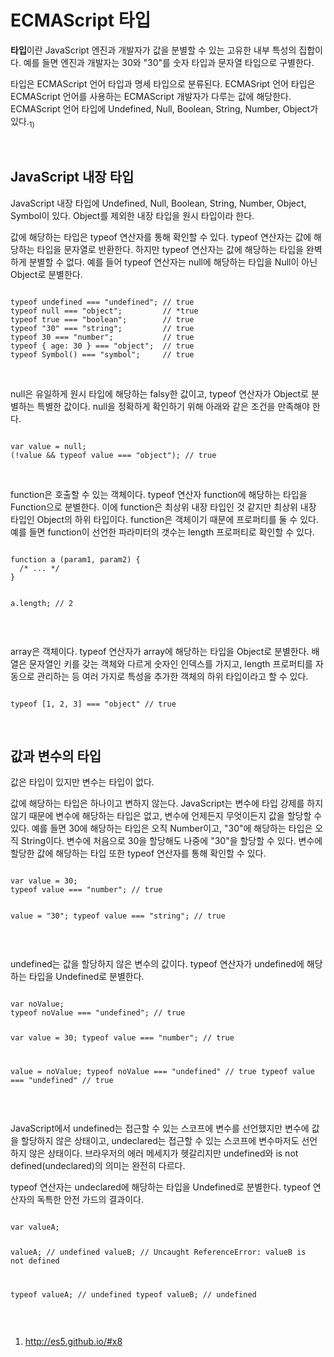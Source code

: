 <h1>ECMAScript 타입</h1>
<p><strong>타입</strong>이란 JavaScript 엔진과 개발자가 값을 분별할 수 있는 고유한 내부 특성의 집합이다. 예를 들면 엔진과 개발자는 30와 "30"를 숫자 타입과 문자열 타입으로 구별한다.</p>
<p>타입은 ECMAScript 언어 타입과 명세 타입으로 분류된다. ECMASript 언어 타입은 ECMAScript 언어를 사용하는 ECMAScript 개발자가 다루는 값에 해당한다. ECMAScript 언어 타입에 Undefined, Null, Boolean, String, Number, Object가 있다.<sub>1)</sub></p>
<br>

<h2>JavaScript 내장 타입</h2>
<p>JavaScript 내장 타입에 Undefined, Null, Boolean, String, Number, Object, Symbol이 있다. Object를 제외한 내장 타입을 원시 타입이라 한다.</p>

<p>값에 해당하는 타입은 typeof 연산자를 통해 확인할 수 있다. typeof 연산자는 값에 해당하는 타입을 문자열로 반환한다. 하지만 typeof 연산자는 값에 해당하는 타입을 완벽하게 분별할 수 없다. 예를 들어 typeof 연산자는 null에 해당하는 타입을 Null이 아닌 Object로 분별한다.</p>
<pre><code>
typeof undefined === "undefined"; // true 
typeof null === "object";         // *true
typeof true === "boolean";        // true
typeof "30" === "string";         // true
typeof 30 === "number";           // true
typeof { age: 30 } === "object";  // true
typeof Symbol() === "symbol";     // true
</code></pre><br>

<p>null은 유일하게 원시 타입에 해당하는 falsy한 값이고, typeof 연산자가 Object로 분별하는 특별한 값이다. null을 정확하게 확인하기 위해 아래와 같은 조건을 만족해야 한다.</p>
<pre><code>
var value = null;
(!value && typeof value === "object"); // true
</code></pre><br>

<p>function은 호출할 수 있는 객체이다. typeof 연산자 function에 해당하는 타입을 Function으로 분별한다. 이에 function은 최상위 내장 타입인 것 같지만 최상위 내장 타입인 Object의 하위 타입이다. function은 객체이기 때문에 프로퍼티를 둘 수 있다. 예를 들면 function이 선언한 파라미터의 갯수는 length 프로퍼티로 확인할 수 있다.</p>
<pre><code>
function a (param1, param2) {
  /* ... */
}

a.length; // 2
</code></pre><br>

<p>array은 객체이다. typeof 연산자가 array에 해당하는 타입을 Object로 분별한다. 배열은 문자열인 키를 갖는 객체와 다르게 숫자인 인덱스를 가지고, length 프로퍼티를 자동으로 관리하는 등 여러 가지로 특성을 추가한 객체의 하위 타입이라고 할 수 있다.</p>
<pre><code>
typeof [1, 2, 3] === "object" // true
</code></pre><br>

<h2>값과 변수의 타입</h2>
<p>값은 타입이 있지만 변수는 타입이 없다.</p>
<p>값에 해당하는 타입은 하나이고 변하지 않는다. JavaScript는 변수에 타입 강제를 하지 않기 때문에 변수에 해당하는 타입은 없고, 변수에 언제든지 무엇이든지 값을 할당할 수 있다. 예를 들면 30에 해당하는 타입은 오직 Number이고, "30"에 해당하는 타입은 오직 String이다. 변수에 처음으로 30을 할당해도 나중에 "30"을 할당할 수 있다. 변수에 할당한 값에 해당하는 타입 또한 typeof 연산자를 통해 확인할 수 있다.</p>
<pre><code>
var value = 30;
typeof value === "number"; // true

value = "30";
typeof value === "string"; // true
</code></pre><br>

<p>undefined는 값을 할당하지 않은 변수의 값이다. typeof 연산자가 undefined에 해당하는 타입을 Undefined로 분별한다.</p>
<pre><code>
var noValue;
typeof noValue === "undefined"; // true

var value = 30;
typeof value === "number";      // true

value = noValue;
typeof noValue === "undefined"  // true
typeof value === "undefined"    // true
</code></pre><br>

<p>JavaScript에서 undefined는 접근할 수 있는 스코프에 변수를 선언했지만 변수에 값을 할당하지 않은 상태이고, undeclared는 접근할 수 있는 스코프에 변수마저도 선언하지 않은 상태이다. 브라우저의 에러 메세지가 헷갈리지만 undefined와 is not defined(undeclared)의 의미는 완전히 다르다.</p>
<p>typeof 연산자는 undeclared에 해당하는 타입을 Undefined로 분별한다. typeof 연산자의 독특한 안전 가드의 결과이다.</p>
<pre><code>
var valueA;

valueA; // undefined
valueB; // Uncaught ReferenceError: valueB is not defined

typeof valueA; // undefined
typeof valueB; // undefined
</code></pre><br>

1) http://es5.github.io/#x8
